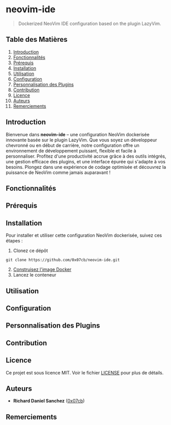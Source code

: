 # neovim-ide
> Dockerized NeoVim IDE configuration based on the plugin LazyVim.

## Table des Matières

1. [Introduction](#introduction)
2. [Fonctionnalités](#fonctionnalités)
3. [Prérequis](#prérequis)
4. [Installation](#installation)
5. [Utilisation](#utilisation)
6. [Configuration](#configuration)
7. [Personnalisation des Plugins](#personnalisation-des-plugins)
8. [Contribution](#contribution)
9. [Licence](#licence)
10. [Auteurs](#auteurs)
11. [Remerciements](#remerciements)

## Introduction

Bienvenue dans **neovim-ide** – une configuration NeoVim dockerisée innovante basée sur le plugin LazyVim. Que vous soyez un développeur chevronné ou en début de carrière, notre configuration offre un environnement de développement puissant, flexible et facile à personnaliser. Profitez d'une productivité accrue grâce à des outils intégrés, une gestion efficace des plugins, et une interface épurée qui s'adapte à vos besoins. Plongez dans une expérience de codage optimisée et découvrez la puissance de NeoVim comme jamais auparavant !

## Fonctionnalités

## Prérequis

## Installation

Pour installer et utiliser cette configuration NeoVim dockerisée, suivez ces étapes :

1. Clonez ce dépôt
```
git clone https://github.com/0x07cb/neovim-ide.git
```
2. [Construisez l'image Docker](DOCKER_BUILD.md)
3. Lancez le conteneur

## Utilisation

## Configuration

## Personnalisation des Plugins

## Contribution

## Licence

Ce projet est sous licence MIT. Voir le fichier [LICENSE](LICENSE) pour plus de détails.

## Auteurs

- **Richard Daniel Sanchez** ([0x07cb](https://github.com/0x07cb))

## Remerciements

